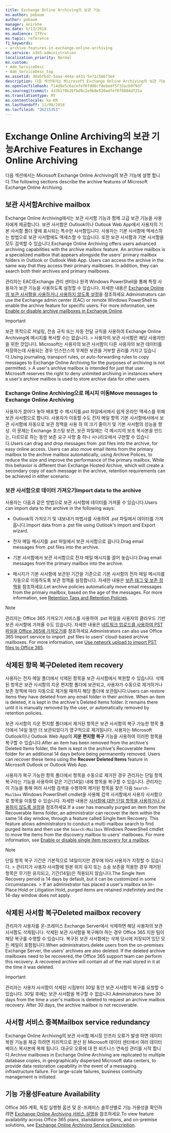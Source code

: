 ```yaml
---
title: Exchange Online Archiving의 보관 기능
ms.author: pebaum
author: pebaum
manager: mnirkhe
ms.date: 6/13/2018
ms.audience: ITPro
ms.topic: reference
f1_keywords:
- archive-features-in-exchange-online-archiving
ms.service: o365-administration
localization_priority: Normal
ms.custom:
- Adm_ServiceDesc
- Adm_ServiceDesc_top
ms.assetid: 38abfbd2-5aaa-444a-a431-5e71c566f3e4
description: 다음 섹션에서는 Microsoft Exchange Online Archiving의 보관 기능에 설명 합니다.
ms.openlocfilehash: f14d8e5c6acefef6fd08cf8e8edf5f33acb9f9df
ms.sourcegitcommit: 433b170b26fbd9c2e9b0e520adfef6f0804df25a
ms.translationtype: MT
ms.contentlocale: ko-KR
ms.lasthandoff: 11/08/2018
ms.locfileid: "26215353"
---
```

# <a name="archive-features-in-exchange-online-archiving"></a><span data-ttu-id="665e8-103">Exchange Online Archiving의 보관 기능</span><span class="sxs-lookup"><span data-stu-id="665e8-103">Archive Features in Exchange Online Archiving</span></span>

<span data-ttu-id="665e8-104">다음 섹션에서는 Microsoft Exchange Online Archiving의 보관 기능에 설명 합니다.</span><span class="sxs-lookup"><span data-stu-id="665e8-104">The following sections describe the archive features of Microsoft Exchange Online Archiving.</span></span>
  
## <a name="archive-mailbox"></a><span data-ttu-id="665e8-105">보관 사서함</span><span class="sxs-lookup"><span data-stu-id="665e8-105">Archive mailbox</span></span>

<span data-ttu-id="665e8-p101">Exchange Online Archiving에서는 보관 사서함 기능과 함께 고급 보관 기능을 사용자에게 제공합니다. 보관 사서함은 Outlook이나 Outlook Web App에서 사용자의 기본 사서함 폴더 옆에 표시되는 특수한 사서함입니다. 사용자는 기본 사서함에 액세스하는 방법으로 보관 사서함에도 액세스할 수 있습니다. 또한 보관 사서함과 기본 사서함을 모두 검색할 수 있습니다.</span><span class="sxs-lookup"><span data-stu-id="665e8-p101">Exchange Online Archiving offers users advanced archiving capabilities with the archive mailbox feature. An archive mailbox is a specialized mailbox that appears alongside the users' primary mailbox folders in Outlook or Outlook Web App. Users can access the archive in the same way that they access their primary mailboxes. In addition, they can search both their archives and primary mailboxes.</span></span>
  
<span data-ttu-id="665e8-p102">관리자는 EAC(Exchange 관리 센터)나 원격 Windows PowerShell을 통해 특정 사용자가 보관 기능을 사용하도록 설정할 수 있습니다. 자세한 내용은 [Exchange Online의 보관 사서함을 사용하거나 사용하지 않도록 설정](https://go.microsoft.com/fwlink/p/?LinkId=404425)을 참조하세요.</span><span class="sxs-lookup"><span data-stu-id="665e8-p102">Administrators can use the Exchange admin center (EAC) or remote Windows PowerShell to enable the archive feature for specific users. For more information, see [Enable or disable archive mailboxes in Exchange Online](https://go.microsoft.com/fwlink/p/?LinkId=404425).</span></span>
  
> [!IMPORTANT]
>  <span data-ttu-id="665e8-p103">보관 목적으로 저널링, 전송 규칙 또는 자동 전달 규칙을 사용하여 Exchange Online Archiving에 메시지를 복사할 수는 없습니다. >  사용자의 보관 사서함은 해당 사용자만을 위한 것입니다. Microsoft는 사용자의 보관 사서함이 다른 사용자의 보관 데이터를 저장하는데 사용되는 경우 인스턴스의 무제한 보관을 거부할 권리를 가지고 있습니다.</span><span class="sxs-lookup"><span data-stu-id="665e8-p103">Using journaling, transport rules, or auto-forwarding rules to copy messages to Exchange Online Archiving for the purposes of archiving is not permitted. >  A user's archive mailbox is intended for just that user. Microsoft reserves the right to deny unlimited archiving in instances where a user's archive mailbox is used to store archive data for other users.</span></span> 
  
### <a name="move-messages-to-exchange-online-archiving"></a><span data-ttu-id="665e8-115">Exchange Online Archiving으로 메시지 이동</span><span class="sxs-lookup"><span data-stu-id="665e8-115">Move messages to Exchange Online Archiving</span></span>

<span data-ttu-id="665e8-p104">사용자가 끌어다 놓아 배포할 수 메시지를.pst 파일에서에서 쉽게 온라인 액세스를 위해 보관 사서함으로 합니다. 사용자가 이동할 수도 전자 메일 항목 기본 사서함에서에서 보관 사서함에 자동으로 보관 정책을 사용 하 여 크기 줄이기 및 기본 사서함의 성능을 향상. 이 문제는 Exchange 호스팅 보관, 보관 파일에는 각 메시지의 보조 복사본을 만드는, 다르므로 하는 동안 보존 요구 사항 중 하나 시나리오에서 구현할 수 있습니다.</span><span class="sxs-lookup"><span data-stu-id="665e8-p104">Users can drag and drop messages from .pst files into the archive, for easy online access. Users can also move email items from the primary mailbox to the archive mailbox automatically, using Archive Polices, to reduce the size and improve the performance of the primary mailbox. While this behavior is different than Exchange Hosted Archive, which will create a secondary copy of each message in the archive, retention requirements can be achieved in either scenario.</span></span> 
  
### <a name="import-data-to-the-archive"></a><span data-ttu-id="665e8-119">보관 사서함으로 데이터 가져오기</span><span class="sxs-lookup"><span data-stu-id="665e8-119">Import data to the archive</span></span>

<span data-ttu-id="665e8-120">사용자는 다음과 같은 방법으로 보관 사서함에 데이터를 가져올 수 있습니다.</span><span class="sxs-lookup"><span data-stu-id="665e8-120">Users can import data to the archive in the following ways:</span></span>
  
- <span data-ttu-id="665e8-121">Outlook의 가져오기 및 내보내기 마법사를 사용하여 .pst 파일에서 데이터를 가져옵니다.</span><span class="sxs-lookup"><span data-stu-id="665e8-121">Import data from a .pst file using Outlook's Import and Export wizard.</span></span>
    
- <span data-ttu-id="665e8-122">전자 메일 메시지를 .pst 파일에서 보관 사서함으로 끕니다.</span><span class="sxs-lookup"><span data-stu-id="665e8-122">Drag email messages from .pst files into the archive.</span></span>
    
- <span data-ttu-id="665e8-123">기본 사서함에서 보관 사서함으로 전자 메일 메시지를 끌어 놓습니다.</span><span class="sxs-lookup"><span data-stu-id="665e8-123">Drag email messages from the primary mailbox into the archive.</span></span>
    
- <span data-ttu-id="665e8-p105">메시지가 기본 사서함에 보관된 기간을 기준으로 기본 사서함의 전자 메일 메시지를 자동으로 이동하도록 보관 정책을 설정합니다. 자세한 내용은 [보존 태그 및 보존 정책](https://go.microsoft.com/fwlink/p/?LinkId=314153)을 참조하세요.</span><span class="sxs-lookup"><span data-stu-id="665e8-p105">Let archive policies automatically move email messages from the primary mailbox, based on the age of the messages. For more information, see [Retention Tags and Retention Policies](https://go.microsoft.com/fwlink/p/?LinkId=314153).</span></span>
    
> [!NOTE]
> <span data-ttu-id="665e8-p106">관리자는 Office 365 가져오기 서비스를 사용하여 .pst 파일을 사용자의 클라우드 기반 보관 사서함에 가져올 수도 있습니다. 자세한 내용은 [네트워크 업로드를 사용하여 PST 파일을 Office 365에 가져오기](https://go.microsoft.com/fwlink/p/?linkid=823074)를 참조하세요.</span><span class="sxs-lookup"><span data-stu-id="665e8-p106">Administrators can also use Office 365 Import service to import .pst files to users' cloud-based archive mailboxes. For more information, see [Use network upload to import PST files to Office 365](https://go.microsoft.com/fwlink/p/?linkid=823074).</span></span> 
  
## <a name="deleted-item-recovery"></a><span data-ttu-id="665e8-128">삭제된 항목 복구</span><span class="sxs-lookup"><span data-stu-id="665e8-128">Deleted item recovery</span></span>

<span data-ttu-id="665e8-p107">사용자는 전자 메일 폴더에서 삭제된 항목을 보관 사서함에서 복원할 수 있습니다. 삭제된 항목은 보관 사서함의 지운 편지함 폴더에 보관되고, 사용자가 수동으로 제거하거나 보존 정책에 따라 자동으로 제거될 때까지 해당 폴더에 보관됩니다.</span><span class="sxs-lookup"><span data-stu-id="665e8-p107">Users can restore items they have deleted from any email folder in their archive. When an item is deleted, it is kept in the archive's Deleted Items folder. It remains there until it is manually removed by the user, or automatically removed by retention policies.</span></span>
  
<span data-ttu-id="665e8-p108">보관 사서함의 지운 편지함 폴더에서 제거된 항목은 보관 사서함의 복구 가능한 항목 폴더에서 14일 동안 더 보관되었다가 영구적으로 제거됩니다. 사용자는 Microsoft Outlook이나 Outlook Web App의 **지운 편지함 복구** 기능을 사용하여 이러한 항목을 복구할 수 있습니다.</span><span class="sxs-lookup"><span data-stu-id="665e8-p108">After an item has been removed from the archive's Deleted Items folder, the item is kept in the archive's Recoverable Items folder for an additional 14 days before being permanently removed. Users can recover these items using the **Recover Deleted Items** feature in Microsoft Outlook or Outlook Web App.</span></span> 
  
<span data-ttu-id="665e8-p109">사용자가 복구 가능한 항목 폴더에서 항목을 수동으로 제거한 경우 관리자는 단일 항목 복구라는 기능을 사용하여 같은 기간(14일) 내에 항목을 복구할 수 있습니다. 관리자는 이 기능을 통해 여러 사서함 검색을 수행하여 제거된 항목을 찾은 다음  `Search-Mailbox` Windows PowerShell cmdlet을 사용해 검색 사서함에서 사용자 사서함으로 항목을 이동할 수 있습니다. 자세한 내용은 [사서함에 대한 단일 항목을 사용하거나 사용하지 않도록 설정](https://go.microsoft.com/fwlink/p/?LinkId=314155)을 참조하세요.</span><span class="sxs-lookup"><span data-stu-id="665e8-p109">If a user has manually purged an item from the Recoverable Items folder, an administrator can recover the item within the same 14 day window, through a feature called Single Item Recovery. This feature allows administrators to conduct a multi-mailbox search to find purged items and then use the  `Search-Mailbox` Windows PowerShell cmdlet to move the items from the discovery mailbox to users' mailboxes. For more information, see [Enable or disable single item recovery for a mailbox](https://go.microsoft.com/fwlink/p/?LinkId=314155).</span></span>
  
> [!NOTE]
>  <span data-ttu-id="665e8-p110">단일 항목 복구 기간은 기본적으로 14일이지만 경우에 따라 사용자가 지정할 수 있습니다. >  관리지가 사용자 사서함에 원본 위치 유지 또는 소송 보존을 적용한 경우 제거된 항목은 무기한 유지되고, 기간(14일)은 적용되지 않습니다.</span><span class="sxs-lookup"><span data-stu-id="665e8-p110">The Single Item Recovery period is 14 days by default, but it can be customized in some circumstances. >  If an administrator has placed a user's mailbox on In-Place Hold or Litigation Hold, purged items are retained indefinitely and the 14-day window does not apply.</span></span> 
  
## <a name="deleted-mailbox-recovery"></a><span data-ttu-id="665e8-139">삭제된 사서함 복구</span><span class="sxs-lookup"><span data-stu-id="665e8-139">Deleted mailbox recovery</span></span>

<span data-ttu-id="665e8-p111">관리자가 사용자를 온-프레미스 Exchange Server에서 삭제하면 해당 사용자의 보관 사서함도 삭제됩니다. 삭제된 보관 사서함을 복구해야 하는 경우 Office 365 지원 팀이 해당 복구를 수행할 수 있습니다. 복구된 보관 사서함에는 삭제 당시에 저장되어 있던 모든 메일이 포함됩니다.</span><span class="sxs-lookup"><span data-stu-id="665e8-p111">When administrators delete users from the on-premises Exchange Server, the users' archives are also deleted. If the deleted archive mailboxes need to be recovered, the Office 365 support team can perform this recovery. A recovered archive will contain all of the mail stored in it at the time it was deleted.</span></span>
  
> [!IMPORTANT]
> <span data-ttu-id="665e8-p112">관리자는 사용자 사서함이 삭제된 시점부터 30일 동안 보관 사서함의 복구를 요청할 수 있습니다. 30일 후에는 보관 사서함을 복구할 수 없습니다.</span><span class="sxs-lookup"><span data-stu-id="665e8-p112">Administrators have 30 days from the time a user's mailbox is deleted to request an archive mailbox recovery. After 30 days, the archive mailbox is not recoverable.</span></span> 
  
## <a name="mailbox-service-redundancy"></a><span data-ttu-id="665e8-145">사서함 서비스 중복</span><span class="sxs-lookup"><span data-stu-id="665e8-145">Mailbox service redundancy</span></span>

<span data-ttu-id="665e8-p113">Exchange Online Archiving의 보관 사서함 메시징 인프라 오류가 발생 하면 데이터 복원 기능을 제공 하려면 지리적으로 분산 된 Microsoft 데이터 센터에서 여러 데이터베이스 복사본에 복제 됩니다. 대규모 오류에 대 한 비즈니스 연속성 관리를 시작 합니다.</span><span class="sxs-lookup"><span data-stu-id="665e8-p113">Archive mailboxes in Exchange Online Archiving are replicated to multiple database copies, in geographically dispersed Microsoft data centers, to provide data restoration capability in the event of a messaging infrastructure failure. For large-scale failures, business continuity management is initiated.</span></span> 
  
## <a name="feature-availability"></a><span data-ttu-id="665e8-148">기능 가용성</span><span class="sxs-lookup"><span data-stu-id="665e8-148">Feature Availability</span></span>

<span data-ttu-id="665e8-149">Office 365 계획, 독립 실행형 옵션 및 온-프레미스 솔루션별로 기능 가용성을 확인하려면 [Exchange Online Archiving 서비스 설명](exchange-online-archiving-service-description.md)을 참조하세요.</span><span class="sxs-lookup"><span data-stu-id="665e8-149">To view feature availability across Office 365 plans, standalone options, and on-premise solutions, see [Exchange Online Archiving Service Description](exchange-online-archiving-service-description.md).</span></span>
  
